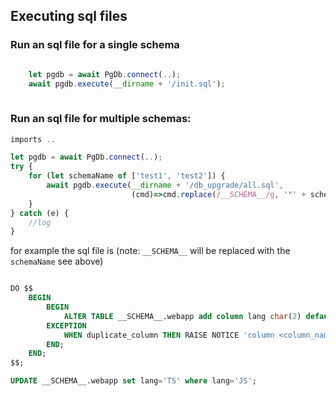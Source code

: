 ## Executing sql files

### Run an sql file for a single schema

```js

    let pgdb = await PgDb.connect(..);
    await pgdb.execute(__dirname + '/init.sql');
    
```


### Run an sql file for multiple schemas:

```js
imports ..

let pgdb = await PgDb.connect(..);
try {
    for (let schemaName of ['test1', 'test2']) {
        await pgdb.execute(__dirname + '/db_upgrade/all.sql', 
                           (cmd)=>cmd.replace(/__SCHEMA__/g, '"' + schemaName + '"'));
    }
} catch (e) {
    //log
}
```

for example the sql file is (note: `__SCHEMA__` will be replaced with the `schemaName` see above)
```sql

DO $$
    BEGIN
        BEGIN
            ALTER TABLE __SCHEMA__.webapp add column lang char(2) default 'JS';
        EXCEPTION
            WHEN duplicate_column THEN RAISE NOTICE 'column <column_name> already exists in <table_name>.';
        END;
    END;
$$;

UPDATE __SCHEMA__.webapp set lang='TS' where lang='JS';

```
